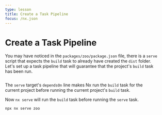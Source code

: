 ```yaml
---
type: lesson
title: Create a Task Pipeline
focus: /nx.json
---
```


# Create a Task Pipeline

<!-- {% video-link link="https://youtu.be/ZA9K4iT3ANc?t=450" /%} -->

You may have noticed in the `packages/zoo/package.json` file, there is a `serve` script that expects the `build` task to already have created the `dist` folder. Let's set up a task pipeline that will guarantee that the project's `build` task has been run.

```solution:/nx.json title="nx.json" {4-6} collapse={2,7-14}

```

The `serve` target's `dependsOn` line makes Nx run the `build` task for the current project before running the current project's `build` task.

Now `nx serve` will run the `build` task before running the `serve` task.

```shell
npx nx serve zoo
```
